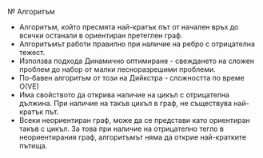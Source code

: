 № Алгоритъм
* Алгоритъм, който пресмята най-кратък път от начален връх до всички останали в ориентиран претеглен граф.
* Алгоритъмът работи правилно при наличие на ребро с отрицателна тежест.
* Използва подхода Динамично оптимиране - свеждането на сложен проблем до набор от малки лесноразрешими проблеми.
* По-бавен алгоритъм от този на Дийкстра - сложността по време O(VE)
* Има свойството да открива наличие на цикъл с отрицателна дължина. При наличие на такъв цикъл в граф, не съществува най-кратък път.
* Всеки неориентиран граф, може да се представи като ориентиран такъв с цикъл. За това при наличие на отрицателно тегло в неориентирания граф, алгоритъмът няма да открие най-кратките пътища.
